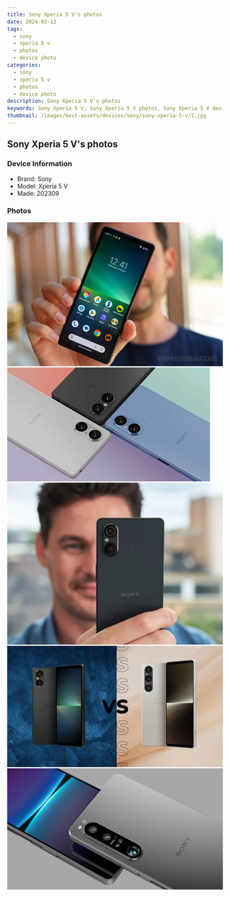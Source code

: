 ```yaml
---
title: Sony Xperia 5 V's photos
date: 2024-03-12
tags: 
  - sony
  - xperia 5 v
  - photos
  - device photo
categories: 
  - sony
  - xperia 5 v
  - photos
  - device photo
description: Sony Xperia 5 V's photos
keywords: Sony Xperia 5 V, Sony Xperia 5 V photos, Sony Xperia 5 V device photo
thumbnail: /images/best-assets/devices/sony/sony-xperia-5-v/1.jpg
---
```


## Sony Xperia 5 V's photos

### Device Information

- Brand: Sony
- Model: Xperia 5 V
- Made: 202309

### Photos

![/images/best-assets/devices/sony/sony-xperia-5-v/1.jpg](/images/best-assets/devices/sony/sony-xperia-5-v/1.jpg)
![/images/best-assets/devices/sony/sony-xperia-5-v/2.jpg](/images/best-assets/devices/sony/sony-xperia-5-v/2.jpg)
![/images/best-assets/devices/sony/sony-xperia-5-v/3.jpg](/images/best-assets/devices/sony/sony-xperia-5-v/3.jpg)
![/images/best-assets/devices/sony/sony-xperia-5-v/4.jpg](/images/best-assets/devices/sony/sony-xperia-5-v/4.jpg)
![/images/best-assets/devices/sony/sony-xperia-5-v/5.jpg](/images/best-assets/devices/sony/sony-xperia-5-v/5.jpg)
